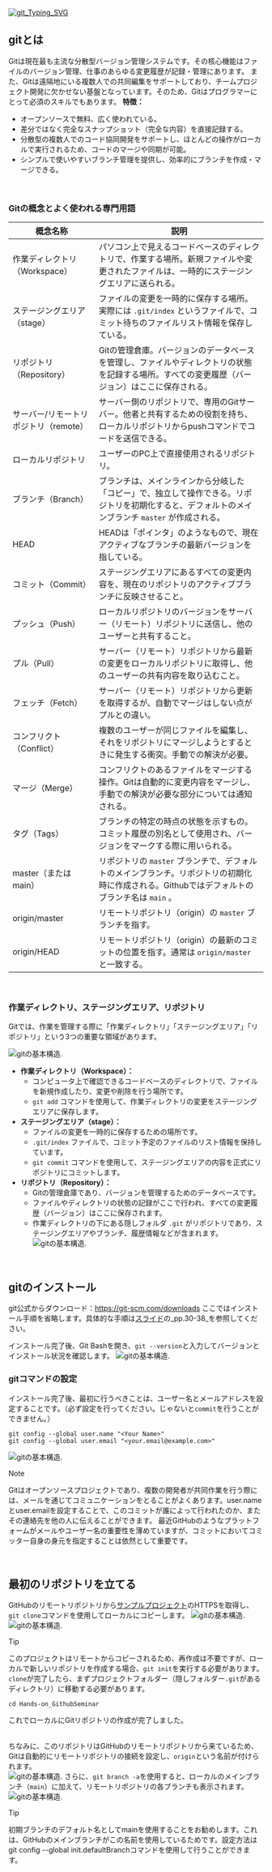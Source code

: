 [![git_Typing_SVG](https://readme-typing-svg.herokuapp.com?font=Fira+Code&weight=520&pause=4000&color=F4F700&center=false&width=435&lines=%3E+git+init)](https://git-scm.com/)
## gitとは
Gitは現在最も主流な分散型バージョン管理システムです。その核心機能はファイルのバージョン管理、仕事のあらゆる変更履歴が記録・管理にあります。
また、Gitは遠隔地にいる複数人での共同編集をサポートしており、チームプロジェクト開発に欠かせない基盤となっています。そのため、Gitはプログラマーにとって必須のスキルでもあります。
**特徴：**
- オープンソースで無料、広く使われている。
- 差分ではなく完全なスナップショット（完全な内容）を直接記録する。
- 分散型の複数人でのコード協同開発をサポートし、ほとんどの操作がローカルで実行されるため、コードのマージや同期が可能。
- シンプルで使いやすいブランチ管理を提供し、効率的にブランチを作成・マージできる。
<br>

### Gitの概念とよく使われる専門用語
| 概念名称                              | 説明                                                                                                                                            |
| --------------------------------------- | ------------------------------------------------------------------------------------------------------------------------------------------------- |
| 作業ディレクトリ（Workspace）         | パソコン上で見えるコードベースのディレクトリで、作業する場所。新規ファイルや変更されたファイルは、一時的にステージングエリアに送られる。        |
| ステージングエリア（stage）           | ファイルの変更を一時的に保存する場所。実際には `.git/index` というファイルで、コミット待ちのファイルリスト情報を保存している。                              |
| リポジトリ（Repository）              | Gitの管理倉庫。バージョンのデータベースを管理し、ファイルやディレクトリの状態を記録する場所。すべての変更履歴（バージョン）はここに保存される。 |
| サーバー/リモートリポジトリ（remote） | サーバー側のリポジトリで、専用のGitサーバー。他者と共有するための役割を持ち、ローカルリポジトリからpushコマンドでコードを送信できる。           |
| ローカルリポジトリ                    | ユーザーのPC上で直接使用されるリポジトリ。                                                                                                      |
| ブランチ（Branch）                    | ブランチは、メインラインから分岐した「コピー」で、独立して操作できる。リポジトリを初期化すると、デフォルトのメインブランチ `master` が作成される。      |
| HEAD                                  | HEADは「ポインタ」のようなもので、現在アクティブなブランチの最新バージョンを指している。                                                        |
| コミット（Commit）                    | ステージングエリアにあるすべての変更内容を、現在のリポジトリのアクティブブランチに反映させること。                                              |
| プッシュ（Push）                      | ローカルリポジトリのバージョンをサーバー（リモート）リポジトリに送信し、他のユーザーと共有すること。                                            |
| プル（Pull）                          | サーバー（リモート）リポジトリから最新の変更をローカルリポジトリに取得し、他のユーザーの共有内容を取り込むこと。                                |
| フェッチ（Fetch）                     | サーバー（リモート）リポジトリから更新を取得するが、自動でマージはしない点がプルとの違い。                                                      |
| コンフリクト（Conflict）              | 複数のユーザーが同じファイルを編集し、それをリポジトリにマージしようとするときに発生する衝突。手動での解決が必要。                              |
| マージ（Merge）                       | コンフリクトのあるファイルをマージする操作。Gitは自動的に変更内容をマージし、手動での解決が必要な部分については通知される。                     |
| タグ（Tags）                          | ブランチの特定の時点の状態を示すもの。コミット履歴の別名として使用され、バージョンをマークする際に用いられる。                                  |
| master（またはmain）                  | リポジトリの `master` ブランチで、デフォルトのメインブランチ。リポジトリの初期化時に作成される。Githubではデフォルトのブランチ名は `main` 。                  |
| origin/master                         | リモートリポジトリ（origin）の `master` ブランチを指す。                                                                                                |
| origin/HEAD                           | リモートリポジトリ（origin）の最新のコミットの位置を指す。通常は `origin/master` と一致する。                                                                  |
<br>
 
### 作業ディレクトリ、ステージングエリア、リポジトリ
Gitでは、作業を管理する際に「作業ディレクトリ」「ステージングエリア」「リポジトリ」という3つの重要な領域があります。

![gitの基本構造.](asset/basic_structure.png)

- **作業ディレクトリ（Workspace）：**
  - コンピュータ上で確認できるコードベースのディレクトリで、ファイルを新規作成したり、変更や削除を行う場所です。
  - `git add` コマンドを使用して、作業ディレクトリの変更をステージングエリアに保存します。
- **ステージングエリア（stage）：**
  - ファイルの変更を一時的に保存するための場所です。
  - `.git/index` ファイルで、コミット予定のファイルのリスト情報を保持しています。
  - `git commit` コマンドを使用して、ステージングエリアの内容を正式にリポジトリにコミットします。
- **リポジトリ（Repository）：**
  - Gitの管理倉庫であり、バージョンを管理するためのデータベースです。
  - ファイルやディレクトリの状態の記録がここで行われ、すべての変更履歴（バージョン）はここに保存されます。
  - 作業ディレクトリの下にある隠しフォルダ `.git` がリポジトリであり、ステージングエリアやブランチ、履歴情報などが含まれます。
  ![gitの基本構造.](asset/git_realpath.png)
<br>

## gitのインストール
git公式からダウンロード：<https://git-scm.com/downloads>
ここではインストール手順を省略します。具体的な手順は[スライド](https://dsml-tdu.slack.com/files/U7DQMP0BF/F065E6L5483/d___git___by______2010___.pdf)の_pp.30-38_を参照してください。

インストール完了後、Git Bashを開き、`git --version`と入力してバージョンとインストール状況を確認します。
![gitの基本構造.](asset/code_version.png)
<br>

### gitコマンドの設定
インストール完了後、最初に行うべきことは、ユーザー名とメールアドレスを設定することです。（必ず設定を行ってください。じゃないと`commit`を行うことができません。）
```
git config --global user.name "<Your Name>"
git config --global user.email "<your.email@example.com>"
```
![gitの基本構造.](asset/code_config_list.png)

> [!Note]
> Gitはオープンソースプロジェクトであり、複数の開発者が共同作業を行う際には、メールを通じてコミュニケーションをとることがよくあります。user.nameとuser.emailを設定することで、このコミットが誰によって行われたのか、またその連絡先を他の人に伝えることができます。
> 最近GitHubのようなプラットフォームがメールやユーザー名の重要性を薄めていますが、コミットにおいてコミッター自身の身元を指定することは依然として重要です。
<br>

## 最初のリポジトリを立てる
GitHubのリモートリポジトリから[サンプルプロジェクト](https://github.com/dsml-lab/Hands-on_GithubSeminar)のHTTPSを取得し、`git clone`コマンドを使用してローカルにコピーします。
![gitの基本構造.](asset/git_clone.png)
![gitの基本構造.](asset/code_clone.png)
> [!TIP]
> このプロジェクトはリモートからコピーされるため、再作成は不要ですが、ローカルで新しいリポジトリを作成する場合、`git init`を実行する必要があります。
`clone`が完了したら、まずプロジェクトフォルダー（隠しフォルダー`.git`があるディレクトリ）に移動する必要があります。
```
cd Hands-on_GithubSeminar
```
これでローカルにGitリポジトリの作成が完了しました。  
<br>

ちなみに、このリポジトリはGitHubのリモートリポジトリから来ているため、Gitは自動的にリモートリポジトリの接続を設定し、`origin`という名前が付けられます。  
![gitの基本構造.](asset/code_remote.png)
さらに、`git branch -a`を使用すると、ローカルのメインブランチ（`main`）に加えて、リモートリポジトリの各ブランチも表示されます。
![gitの基本構造.](asset/code_branch.png)
> [!TIP]
> 初期ブランチのデフォルト名としてmainを使用することをお勧めします。これは、GitHubのメインブランチがこの名前を使用しているためです。設定方法はgit config --global init.defaultBranchコマンドを使用して行うことができます。
